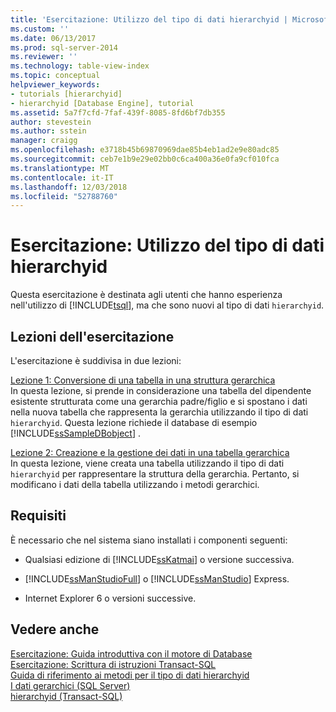 ```yaml
---
title: 'Esercitazione: Utilizzo del tipo di dati hierarchyid | Microsoft Docs'
ms.custom: ''
ms.date: 06/13/2017
ms.prod: sql-server-2014
ms.reviewer: ''
ms.technology: table-view-index
ms.topic: conceptual
helpviewer_keywords:
- tutorials [hierarchyid]
- hierarchyid [Database Engine], tutorial
ms.assetid: 5a7f7cfd-7faf-439f-8085-8fd6bf7db355
author: stevestein
ms.author: sstein
manager: craigg
ms.openlocfilehash: e3718b45b69870969dae85b4eb1ad2e9e80adc85
ms.sourcegitcommit: ceb7e1b9e29e02bb0c6ca400a36e0fa9cf010fca
ms.translationtype: MT
ms.contentlocale: it-IT
ms.lasthandoff: 12/03/2018
ms.locfileid: "52788760"
---
```

# <a name="tutorial-using-the-hierarchyid-data-type"></a>Esercitazione: Utilizzo del tipo di dati hierarchyid
  Questa esercitazione è destinata agli utenti che hanno esperienza nell'utilizzo di [!INCLUDE[tsql](../../includes/tsql-md.md)], ma che sono nuovi al tipo di dati `hierarchyid`.  
  
## <a name="what-you-will-learn"></a>Lezioni dell'esercitazione  
 L'esercitazione è suddivisa in due lezioni:  
  
 [Lezione 1: Conversione di una tabella in una struttura gerarchica](lesson-1-converting-a-table-to-a-hierarchical-structure.md)  
 In questa lezione, si prende in considerazione una tabella del dipendente esistente strutturata come una gerarchia padre/figlio e si spostano i dati nella nuova tabella che rappresenta la gerarchia utilizzando il tipo di dati `hierarchyid`. Questa lezione richiede il database di esempio [!INCLUDE[ssSampleDBobject](../../includes/sssampledbobject-md.md)] .  
  
 [Lezione 2: Creazione e la gestione dei dati in una tabella gerarchica](lesson-2-creating-and-managing-data-in-a-hierarchical-table.md)  
 In questa lezione, viene creata una tabella utilizzando il tipo di dati `hierarchyid` per rappresentare la struttura della gerarchia. Pertanto, si modificano i dati della tabella utilizzando i metodi gerarchici.  
  
## <a name="requirements"></a>Requisiti  
 È necessario che nel sistema siano installati i componenti seguenti:  
  
-   Qualsiasi edizione di [!INCLUDE[ssKatmai](../../includes/sskatmai-md.md)] o versione successiva.  
  
-   [!INCLUDE[ssManStudioFull](../../includes/ssmanstudiofull-md.md)] o [!INCLUDE[ssManStudio](../../includes/ssmanstudio-md.md)] Express.  
  
-   Internet Explorer 6 o versioni successive.  
  
## <a name="see-also"></a>Vedere anche  
 [Esercitazione: Guida introduttiva con il motore di Database](../tutorial-getting-started-with-the-database-engine.md)   
 [Esercitazione: Scrittura di istruzioni Transact-SQL](../../t-sql/tutorial-writing-transact-sql-statements.md)   
 [Guida di riferimento ai metodi per il tipo di dati hierarchyid](/sql/t-sql/data-types/hierarchyid-data-type-method-reference)   
 [I dati gerarchici &#40;SQL Server&#41;](../hierarchical-data-sql-server.md)   
 [hierarchyid &#40;Transact-SQL&#41;](/sql/t-sql/data-types/hierarchyid-data-type-method-reference)  
  
  
